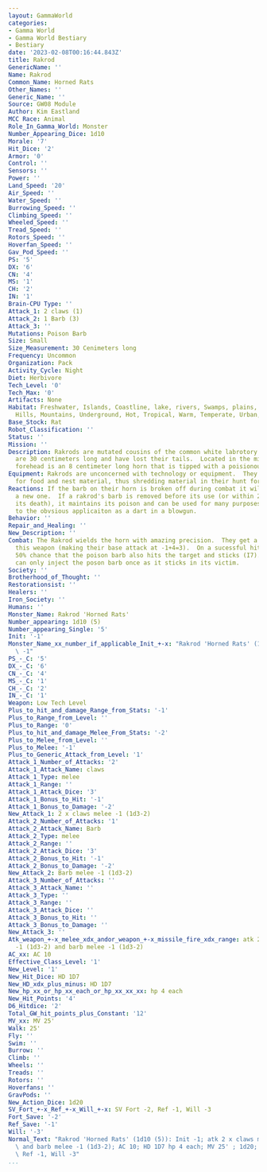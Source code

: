 ```yaml
---
layout: GammaWorld
categories:
- Gamma World
- Gamma World Bestiary
- Bestiary
date: '2023-02-08T00:16:44.843Z'
title: Rakrod
GenericName: ''
Name: Rakrod
Common_Name: Horned Rats
Other_Names: ''
Generic_Name: ''
Source: GW08 Module
Author: Kim Eastland
MCC Race: Animal
Role_In_Gamma_World: Monster
Number_Appearing_Dice: 1d10
Morale: '7'
Hit_Dice: '2'
Armor: '0'
Control: ''
Sensors: ''
Power: ''
Land_Speed: '20'
Air_Speed: ''
Water_Speed: ''
Burrowing_Speed: ''
Climbing_Speed: ''
Wheeled_Speed: ''
Tread_Speed: ''
Rotors_Speed: ''
Hoverfan_Speed: ''
Gav_Pod_Speed: ''
PS: '5'
DX: '6'
CN: '4'
MS: '1'
CH: '2'
IN: '1'
Brain-CPU Type: ''
Attack_1: 2 claws (1)
Attack_2: 1 Barb (3)
Attack_3: ''
Mutations: Poison Barb
Size: Small
Size_Measurement: 30 Cenimeters long
Frequency: Uncommon
Organization: Pack
Activity_Cycle: Night
Diet: Herbivore
Tech_Level: '0'
Tech_Max: '0'
Artifacts: None
Habitat: Freshwater, Islands, Coastline, lake, rivers, Swamps, plains, desert, forest,
  Hills, Mountains, Underground, Hot, Tropical, Warm, Temperate, Urban, Rural, Ruins
Base_Stock: Rat
Robot_Classification: ''
Status: ''
Mission: ''
Description: Rakrods are mutated cousins of the common white labrotory rat.  They
  are 30 centimeters long and have lost their tails.  Located in the middle of its
  forehead is an 8 centimeter long horn that is tipped with a poisionous barb
Equipment: Rakrods are unconcerned with technology or equipment.  They will scavange
  for food and nest material, thus shredding material in their hunt for these materials.
Reactions: If the barb on their horn is broken off during combat it will take grow
  a new one.  If a rakrod's barb is removed before its use (or within 2 actions after
  its death), it maintains its poison and can be used for many purposes in addition
  to the obvsious applicaiton as a dart in a blowgun.
Behavior: ''
Repair_and_Healing: ''
New_Description: ''
Combat: The Rakrod wields the horn with amazing precision.  They get a +4 to hit with
  this weapon (making their base attack at -1+4=3).  On a sucessful hit there is a
  50% chance that the poison barb also hits the target and sticks (I7).  The Rakrod
  can only inject the poson barb once as it sticks in its victim.
Society: ''
Brotherhood_of_Thought: ''
Restorationsist: ''
Healers: ''
Iron_Society: ''
Humans: ''
Monster_Name: Rakrod 'Horned Rats'
Number_appearing: 1d10 (5)
Number_appearing_Single: '5'
Init: '-1'
Monster_Name_xx_number_if_applicable_Init_+-x: "Rakrod 'Horned Rats' (1d10 (5)): Init\
  \ -1"
PS_-_C: '5'
DX_-_C: '6'
CN_-_C: '4'
MS_-_C: '1'
CH_-_C: '2'
IN_-_C: '1'
Weapon: Low Tech Level
Plus_to_hit_and_damage_Range_from_Stats: '-1'
Plus_to_Range_from_Level: ''
Plus_to_Range: '0'
Plus_to_hit_and_damage_Melee_From_Stats: '-2'
Plus_to_Melee_from_Level: ''
Plus_to_Melee: '-1'
Plus_to_Generic_Attack_from_Level: '1'
Attack_1_Number_of_Attacks: '2'
Attack_1_Attack_Name: claws
Attack_1_Type: melee
Attack_1_Range: ''
Attack_1_Attack_Dice: '3'
Attack_1_Bonus_to_Hit: '-1'
Attack_1_Bonus_to_Damage: '-2'
New_Attack_1: 2 x claws melee -1 (1d3-2)
Attack_2_Number_of_Attacks: '1'
Attack_2_Attack_Name: Barb
Attack_2_Type: melee
Attack_2_Range: ''
Attack_2_Attack_Dice: '3'
Attack_2_Bonus_to_Hit: '-1'
Attack_2_Bonus_to_Damage: '-2'
New_Attack_2: Barb melee -1 (1d3-2)
Attack_3_Number_of_Attacks: ''
Attack_3_Attack_Name: ''
Attack_3_Type: ''
Attack_3_Range: ''
Attack_3_Attack_Dice: ''
Attack_3_Bonus_to_Hit: ''
Attack_3_Bonus_to_Damage: ''
New_Attack_3: ''
Atk_weapon_+-x_melee_xdx_andor_weapon_+-x_missile_fire_xdx_range: atk 2 x claws melee
  -1 (1d3-2) and barb melee -1 (1d3-2)
AC_xx: AC 10
Effective_Class_Level: '1'
New_Level: '1'
New_Hit_Dice: HD 1D7
New_HD_xdx_plus_minus: HD 1D7
New_hp_xx_or_hp_xx_each_or_hp_xx_xx_xx: hp 4 each
New_Hit_Points: '4'
D6_Hitdice: '2'
Total_GW_hit_points_plus_Constant: '12'
MV_xx: MV 25'
Walk: 25'
Fly: ''
Swim: ''
Burrow: ''
Climb: ''
Wheels: ''
Treads: ''
Rotors: ''
Hoverfans: ''
GravPods: ''
New_Action_Dice: 1d20
SV_Fort_+-x_Ref_+-x_Will_+-x: SV Fort -2, Ref -1, Will -3
Fort_Save: '-2'
Ref_Save: '-1'
Will: '-3'
Normal_Text: "Rakrod 'Horned Rats' (1d10 (5)): Init -1; atk 2 x claws melee -1 (1d3-2)\
  \ and barb melee -1 (1d3-2); AC 10; HD 1D7 hp 4 each; MV 25' ; 1d20; SV Fort -2,\
  \ Ref -1, Will -3"
...
```

